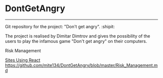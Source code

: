 # DontGetAngry
-------------

Git repository for the project: "Don't get angry". :shipit:

The project is realised by Dimitar Dimtrov and gives the possibility of the users to play the infamous game "Don't get angry" on their computers. 


Risk Management



[Sites Using React](https://github.com/facebook/react/wiki/Sites-Using-React)
https://github.com/mite134/DontGetAngry/blob/master/Risk_Management.md
